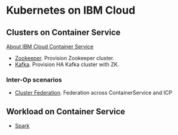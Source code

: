 # Kubernetes on IBM Cloud


## Clusters on Container Service

[About IBM Cloud Container Service](https://console.bluemix.net/docs/containers/container_index.html#container_index)

* [Zookeeper](charts/zk/README.md). Provision Zookeeper cluster.
* [Kafka](charts/kafka/README.md). Provision HA Kafka cluster with ZK.

### Inter-Op scenarios

* [Cluster Federation](federation/README.md). Federation across ContainerService and ICP

## Workload on Container Service

* [Spark](spark/README.md)
